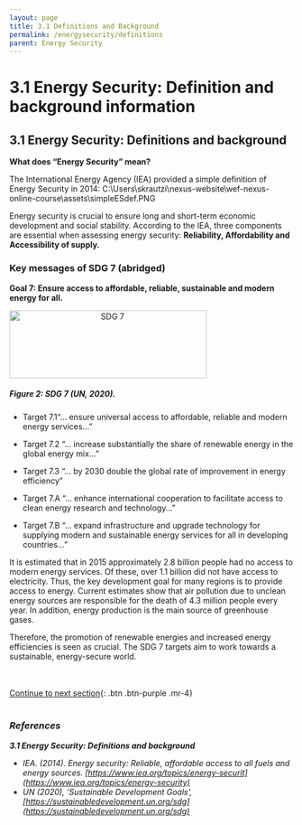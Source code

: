 ```yaml
---
layout: page
title: 3.1 Definitions and Background
permalink: /energysecurity/definitions
parent: Energy Security
---
```

# **3.1 Energy Security: Definition and background information**

## 3.1 Energy Security: Definitions and background

**What does “Energy Security” mean?** 

The International Energy Agency (IEA) provided a simple definition of Energy Security in 2014:
C:\Users\skrautzi\nexus-website\wef-nexus-online-course\assets\simpleESdef.PNG

Energy security is crucial to ensure long and short-term economic development and social stability. According to the IEA, three components are essential when assessing energy security:
**Reliability, Affordability and Accessibility of supply.**


### Key messages of SDG 7 (abridged)

**Goal 7: Ensure access to affordable, reliable, sustainable and modern energy for all.**

<style type="text/css">
.centerImage
{
 text-align:center;
 display:block;
}
</style>
<img src="/wef-nexus-online-course/assets/sdg7.png"
class="centerImage" alt="SDG 7" height="120" width="350">

##### Figure 2: SDG 7 (UN, 2020). #####

- Target 7.1“… ensure universal access to affordable, reliable and modern energy services…”
- Target 7.2 “… increase substantially the share of renewable energy in the global energy mix…”

- Target 7.3 “… by 2030 double the global rate of improvement in energy efficiency”
- Target 7.A “… enhance international cooperation to facilitate access to clean energy research and technology…”
- Target 7.B “… expand infrastructure and upgrade technology for supplying modern and sustainable energy services for all in developing countries…”

It is estimated that in 2015 approximately 2.8 billion people had no access to modern energy services. Of these, over 1.1 billion did not have access to electricity. Thus, the key development goal for many regions is to provide access to energy. Current estimates show that air pollution due to unclean energy sources are responsible for the death of 4.3 million people every year. In addition, energy production is the main source of greenhouse gases. 

Therefore, the promotion of renewable energies and increased energy efficiencies is seen as crucial. The SDG 7 targets aim to work towards a sustainable, energy-secure world.

<br/> <br/>
[Continue to next section](https://waterbender231.github.io/wef-nexus-online-course/energysecurity/challenges){: .btn .btn-purple .mr-4}
<br/> <br/>


### *References*
***3.1 Energy Security: Definitions and background***
- *IEA. (2014). Energy security: Reliable, affordable access to all fuels and energy sources. [https://www.iea.org/topics/energy-securit](https://www.iea.org/topics/energy-security)*
- *UN (2020), ‘Sustainable Development Goals’, [https://sustainabledevelopment.un.org/sdg](https://sustainabledevelopment.un.org/sdg)*